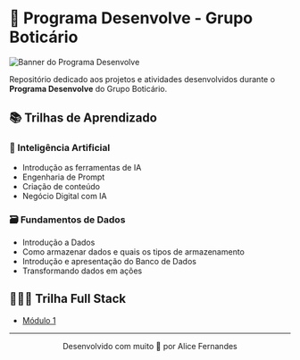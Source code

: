 # 🌱 Programa Desenvolve - Grupo Boticário

![Banner do Programa Desenvolve](https://desenvolve.grupoboticario.com.br/images/desenvolve-logo.png)

Repositório dedicado aos projetos e atividades desenvolvidos durante o **Programa Desenvolve** do Grupo Boticário.

## 📚 Trilhas de Aprendizado

### 🤖 Inteligência Artificial
- Introdução as ferramentas de IA
- Engenharia de Prompt
- Criação de conteúdo
- Negócio Digital com IA

### 🗃️ Fundamentos de Dados
- Introdução a Dados
- Como armazenar dados e quais os tipos de armazenamento
- Introdução e apresentação do Banco de Dados
- Transformando dados em ações

## 👩🏻‍💻 Trilha Full Stack

- [Módulo 1](/programa-desenvolve/modulo-1/modulo-1.md)
---



<div align="center">
Desenvolvido com muito 💜 por Alice Fernandes
</div>

